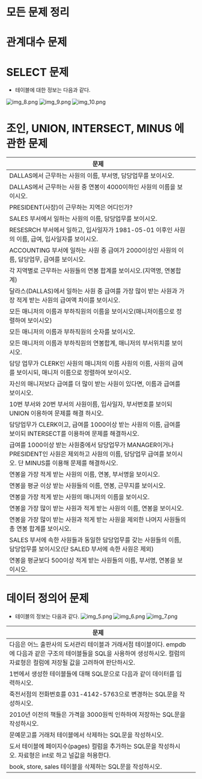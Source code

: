 # 모든 문제 정리

# 관계대수 문제


# SELECT 문제
- 테이블에 대한 정보는 다음과 같다.

![img_8.png](img_8.png)
![img_9.png](img_9.png)
![img_10.png](img_10.png)

# 조인, UNION, INTERSECT, MINUS 에 관한 문제

| 문제                                                                                                      |   |
|---------------------------------------------------------------------------------------------------------|---|
| DALLAS에서 근무하는 사원의 이름, 부서명, 담당업무를 보이시오.                                                                  |   |
| DALLAS에서 근무하는 사원 중 연봉이 4000이하인 사원의 이름을 보이시오.                                                            |   |
| PRESIDENT(사장)이 근무하는 지역은 어디인가?                                                                           ||
| SALES 부서에서 일하는 사원의 이름, 담당업무를 보이시오.                                                                      ||
| RESESRCH 부서에서 일하고, 입사일자가 1981-05-01 이후인 사원의 이름, 급여, 입사일자를 보이시오.                                         ||
| ACCOUNTING 부서에 일하는 사원 중 급여가 2000이상인 사원의 이름, 담당업무, 급여를 보이시오.                                             ||
| 각 지역별로 근무하는 사원들의 연봉 합계를 보이시오.(지역명, 연봉합계)                                                                ||
| 달라스(DALLAS)에서 일하는 사원 중 급여를 가장 많이 받는 사원과 가장 적게 받는 사원의 급여액 차이를 보이시오.                                      ||
| 모든 매니저의 이름과 부하직원의 이름을 보이시오(매니저이름으로 정렬하여 보이시오)                                                           ||
| 모든 매니저의 이름과 부하직원의 숫자를 보이시오.                                                                             ||
| 모든 매니저의 이름과 부하직원의 연봉합계, 매니저의 부서위치를 보이시오.                                                                ||
| 담당 업무가 CLERK인 사원의 매니저의 이름 사원의 이름, 사원의 급여를 보이시되, 매니저 이름으로 정렬하여 보이시오.                                     ||
| 자신의 매니저보다 급여를 더 많이 받는 사원이 있다면, 이름과 급여를 보이시오.                                                            ||
| 10번 부서와 20번 부서의 사원이름, 입사일자, 부서번호를 보이되 UNION 이용하여 문제를 해결 하시오.                                            ||
| 담당업무가 CLERK이고, 급여를 1000이상 받는 사원의 이름, 급여를 보이되 INTERSECT를 이용하여 문제를 해결하시오.                                 ||
| 급여를 1000이상 받는 사원중에서 담당업무가 MANAGER이거나 PRESIDENT인 사원은 제외하고 사원의 이름, 담당업무 급여를 보이시오. 단 MINUS를 이용해 문제를 해결하시오. ||
| 연봉을 가장 적게 받는 사원의 이름, 연봉, 부서명을 보이시오.                                                                     ||
| 연봉을 평균 이상 받는 사원들의 이름, 연봉, 근무지를 보이시오.                                                                    ||
| 연봉을 가장 적게 받는 사원의 매니저의 이름을 보이시오.                                                                         ||
| 연봉을 가장 많이 받는 사원과 적게 받는 사원의 이름, 연봉을 보이시오.                                                                ||
| 연봉을 가장 많이 받는 사원과 적게 받는 사원을 제외한 나머지 사원들의 총 연봉 합계를 보이시오.                                                  ||
| SALES 부서에 속한 사원들과 동일한 담당업무를 갖는 사원들의 이름, 담당업무를 보이시오(단 SALED 부서에 속한 사원은 제외)                               ||
| 연봉을 평균보다 500이상 적게 받는 사원들의 이름, 부서명, 연봉을 보이시오.                                                            ||


# 데이터 정의어 문제

- 테이블의 정보는 다음과 같다.
![img_5.png](img_5.png)
![img_6.png](img_6.png)
![img_7.png](img_7.png)

| 문제                                                                                                         |   |
|------------------------------------------------------------------------------------------------------------|---|
| 다음은 어느 출판사의 도서관리 테이블과 거래서점 테이블이다. empdb에 다음과 같은 구조의 테이블들을 SQL을 사용하여 생성하시오. 컬럼의 자료형은 컬럼에 저장될 값을 고려하여 판단하시오. |   |
| 1번에서 생성한 테이블들에 대해 SQL문으로 다음과 같이 데이터를 입력하시오.                                                                |   |
| 죽전서점의 전화번호를 031-4142-5763으로 변경하는 SQL문을 작성하시오.                                                              |   |
| 2010년 이전의 책들은 가격을 3000원씩 인하하여 저장하는 SQL문을 작성하시오.                                                            |   |
| 문예문고를 거래처 테이블에서 삭제하는 SQL문을 작성하시오.                                                                          |   |
| 도서 테이블에 페이지수(pages) 컬럼을 추가하는 SQL문을 작성하시오. 자료형은 int로 하고 널값을 허용한다.                                           |   |
| book, store, sales 테이블을 삭제하는 SQL문을 작성하시오.                                                                  |   |
